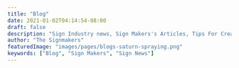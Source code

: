 ```yaml
---
title: "Blog"
date: 2021-01-02T04:14:54-08:00
draft: false
description: "Sign Industry news, Sign Makers's Articles, Tips For Creating The Best Signs, Business Sign Articles"
author: "The Signmakers"
featuredImage: "images/pages/blogs-saturn-spraying.png"
keywords: ["Blog", "Sign Makers", "Sign News"]
---
```

